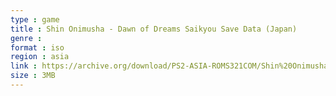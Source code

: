 ```yaml
---
type : game
title : Shin Onimusha - Dawn of Dreams Saikyou Save Data (Japan)
genre : 
format : iso
region : asia
link : https://archive.org/download/PS2-ASIA-ROMS321COM/Shin%20Onimusha%20-%20Dawn%20of%20Dreams%20Saikyou%20Save%20Data%20%28Japan%29.7z
size : 3MB
---
```

